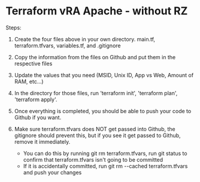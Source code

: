 # Terraform vRA Apache - without RZ

Steps:

1) Create the four files above in your own directory. main.tf, terraform.tfvars, variables.tf, and .gitignore

2) Copy the information from the files on Github and put them in the respective files

3) Update the values that you need (MSID, Unix ID, App vs Web, Amount of RAM, etc...)

4) In the directory for those files, run 'terraform init', 'terraform plan', 'terraform apply'.

5) Once everything is completed, you should be able to push your code to Github if you want.

6) Make sure terraform.tfvars does NOT get passed into Github, the gitignore should prevent this, but if you see it get passed to Github, remove it immediately.
    - You can do this by running git rm terraform.tfvars, run git status to confirm that terraform.tfvars isn't going to be committed
    - If it is accidentally committed, run git rm --cached terraform.tfvars and push your changes